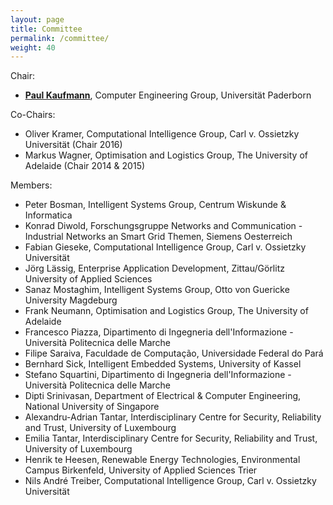 ```yaml
---
layout: page
title: Committee
permalink: /committee/
weight: 40
---
```


Chair:

- <a href="https://sites.google.com/site/paulkaufmann"><u><b>Paul Kaufmann</b></u></a>, Computer Engineering Group, Universität Paderborn

Co-Chairs:

- Oliver Kramer, Computational Intelligence Group, Carl v. Ossietzky Universität (Chair 2016)
- Markus Wagner, Optimisation and Logistics Group, The University of Adelaide (Chair 2014 & 2015)

Members:

- Peter Bosman, Intelligent Systems Group, Centrum Wiskunde & Informatica
- Konrad Diwold, Forschungsgruppe Networks and Communication - Industrial Networks an Smart Grid Themen, Siemens Oesterreich
- Fabian Gieseke, Computational Intelligence Group, Carl v. Ossietzky Universität
- Jörg Lässig, Enterprise Application Development, Zittau/Görlitz University of Applied Sciences
- Sanaz Mostaghim, Intelligent Systems Group, Otto von Guericke University Magdeburg
- Frank Neumann, Optimisation and Logistics Group, The University of Adelaide
- Francesco Piazza, Dipartimento di Ingegneria dell'Informazione - Università Politecnica delle Marche
- Filipe Saraiva, Faculdade de Computação, Universidade Federal do Pará
- Bernhard Sick, Intelligent Embedded Systems, University of Kassel
- Stefano Squartini, Dipartimento di Ingegneria dell'Informazione - Università Politecnica delle Marche
- Dipti Srinivasan, Department of Electrical & Computer Engineering, National University of Singapore
- Alexandru-Adrian Tantar, Interdisciplinary Centre for Security, Reliability and Trust, University of Luxembourg
- Emilia Tantar, Interdisciplinary Centre for Security, Reliability and Trust, University of Luxembourg
- Henrik te Heesen, Renewable Energy Technologies, Environmental Campus Birkenfeld, University of Applied Sciences Trier
- Nils André Treiber, Computational Intelligence Group, Carl v. Ossietzky Universität